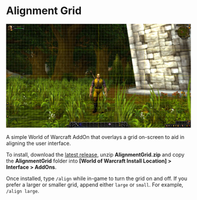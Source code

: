 # Alignment Grid
![Grid displayed after typing /align](screenshots/standard.jpg)

A simple World of Warcraft AddOn that overlays a grid on-screen to aid in aligning the user interface.

To install, download the [latest release](https://github.com/BendyWalker/Alignment-Grid/releases), unzip **AlignmentGrid.zip** and copy the **AlignmentGrid** folder into **[World of Warcraft Install Location] > Interface > AddOns**.

Once installed, type `/align` while in-game to turn the grid on and off. If you prefer a larger or smaller grid, append either `large` or `small`. For example, `/align large`.
